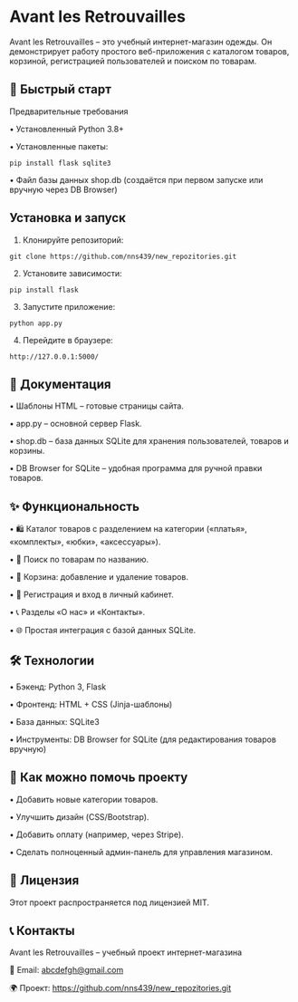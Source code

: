 # Avant les Retrouvailles

Avant les Retrouvailles – это учебный интернет-магазин одежды.
Он демонстрирует работу простого веб-приложения с каталогом товаров, корзиной, регистрацией пользователей и поиском по товарам.



## 🚀 Быстрый старт

Предварительные требования

• Установленный Python 3.8+

• Установленные пакеты:

``
pip install flask sqlite3
``


 • Файл базы данных shop.db (создаётся при первом запуске или вручную через DB Browser)



## Установка и запуск
 1. Клонируйте репозиторий:

``
git clone https://github.com/nns439/new_repozitories.git
``

 2. Установите зависимости:

``
pip install flask
``

 3. Запустите приложение:

``
python app.py
``

 4. Перейдите в браузере:

``
http://127.0.0.1:5000/
``




## 📖 Документация

 • Шаблоны HTML – готовые страницы сайта.
 
 • app.py – основной сервер Flask.
 
 • shop.db – база данных SQLite для хранения пользователей, товаров и корзины.
 
 • DB Browser for SQLite – удобная программа для ручной правки товаров.



## ✨ Функциональность
 
 • 🛍 Каталог товаров с разделением на категории («платья», «комплекты», «юбки», «аксессуары»).
 
 • 🔎 Поиск по товарам по названию.

 • 🛒 Корзина: добавление и удаление товаров.
 
 • 👤 Регистрация и вход в личный кабинет.
 
 • 📞 Разделы «О нас» и «Контакты».
 
 • 🌐 Простая интеграция с базой данных SQLite.



## 🛠 Технологии
 
 • Бэкенд: Python 3, Flask
 
 • Фронтенд: HTML + CSS (Jinja-шаблоны)
 
 • База данных: SQLite3
 
 • Инструменты: DB Browser for SQLite (для редактирования товаров вручную)



## 🤝 Как можно помочь проекту
 
 • Добавить новые категории товаров.
 
 • Улучшить дизайн (CSS/Bootstrap).
 
 • Добавить оплату (например, через Stripe).
 
 • Сделать полноценный админ-панель для управления магазином.



## 📜 Лицензия

Этот проект распространяется под лицензией MIT. 



## 📞 Контакты

Avant les Retrouvailles – учебный проект интернет-магазина

📧 Email: abcdefgh@gmail.com

🌍 Проект: https://github.com/nns439/new_repozitories.git

